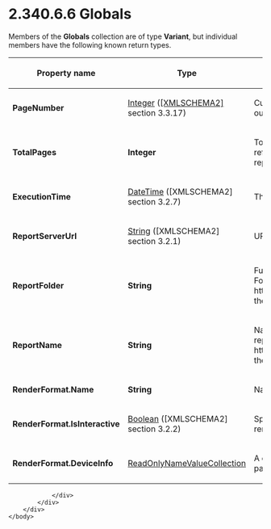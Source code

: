 <html dir="LTR" xmlns:mshelp="http://msdn.microsoft.com/mshelp" xmlns:ddue="http://ddue.schemas.microsoft.com/authoring/2003/5" xmlns:xlink="http://www.w3.org/1999/xlink" xmlns:tool="http://www.microsoft.com/tooltip">
    <head>
        <meta http-equiv="Content-Type" content="text/html; CHARSET=utf-8"></meta>
        <meta name="save" content="history"></meta>
        <title>2.340.6.6 Globals</title>
        <xml>
            <mshelp:toctitle title="2.340.6.6 Globals"></mshelp:toctitle>
            <mshelp:rltitle title="[MS-RDL]: Globals"></mshelp:rltitle>
            <mshelp:keyword index="A" term="381824cf-4274-444d-a63e-d2d6a7527f68"></mshelp:keyword>
            <mshelp:attr name="DCSext.ContentType" value="open specification"></mshelp:attr>
            <mshelp:attr name="AssetID" value="381824cf-4274-444d-a63e-d2d6a7527f68"></mshelp:attr>
            <mshelp:attr name="TopicType" value="kbRef"></mshelp:attr>
            <mshelp:attr name="DCSext.Title" value="[MS-RDL]: Globals" />
        </xml>
    </head>
    <body>
        <div id="header">
            <h1 class="heading">2.340.6.6 Globals</h1>
        </div>
        <div id="mainSection">
            <div id="mainBody">
                <div id="allHistory" class="saveHistory"></div>
                <div id="sectionSection0" class="section" name="collapseableSection">
                    

<p>Members of the <b>Globals</b> collection are of type <b>Variant</b>,
but individual members have the following known return types.</p>

<table>
 <thead>
  <tr>
   <th>
   <p>Property name</p>
   </th>
   <th>
   <p>Type</p>
   </th>
   <th>
   <p>Specification</p>
   </th>
  </tr>
 </thead>
 <tr>
  <td>
  <p><b>PageNumber</b></p>
  </td>
  <td>
  <p><a href="176fbb59-c3e2-430c-b1bb-37fd15df813e.md">Integer</a>
  (<a href="https://go.microsoft.com/fwlink/?LinkId=90610">[XMLSCHEMA2]</a>
  section 3.3.17)</p>
  </td>
  <td>
  <p>Current page number. The member MUST NOT be referenced
  outside of the page header or page footer of the report.</p>
  </td>
 </tr>
 <tr>
  <td>
  <p><b>TotalPages</b></p>
  </td>
  <td>
  <p><b>Integer</b></p>
  </td>
  <td>
  <p>Total number of pages in the report. The member MUST
  NOT be referenced outside of the page header or page footer of the report.</p>
  </td>
 </tr>
 <tr>
  <td>
  <p><b>ExecutionTime</b></p>
  </td>
  <td>
  <p><a href="d3b6da93-3935-4a28-8521-268d6f7f9a9d.md">DateTime</a>
  ([XMLSCHEMA2] section 3.2.7)</p>
  </td>
  <td>
  <p>The date and time at which the report began executing.</p>
  </td>
 </tr>
 <tr>
  <td>
  <p><b>ReportServerUrl</b></p>
  </td>
  <td>
  <p><a href="1ed81ef3-a683-45e3-aaad-bd2bbe71bc3d.md">String</a>
  ([XMLSCHEMA2] section 3.2.1)</p>
  </td>
  <td>
  <p>URL to the report server, such as
  http://reportserver/reports.</p>
  </td>
 </tr>
 <tr>
  <td>
  <p><b>ReportFolder</b></p>
  </td>
  <td>
  <p><b>String</b></p>
  </td>
  <td>
  <p>Full path on the report server to the folder
  containing the report. For example, for the report
  http://reportserver/reports/salesreports/budgeting/currentbudget, the <b>ReportFolder</b>
  is /salesreports/budgeting.</p>
  </td>
 </tr>
 <tr>
  <td>
  <p><b>ReportName</b></p>
  </td>
  <td>
  <p><b>String</b></p>
  </td>
  <td>
  <p>Name of the report in the report catalog. For example,
  for the report
  http://reportserver/reports/salesreports/budgeting/currentbudget, the <b>ReportName</b>
  is &quot;currentbudget&quot;.</p>
  </td>
 </tr>
 <tr>
  <td>
  <p><b>RenderFormat.Name</b></p>
  </td>
  <td>
  <p><b>String</b></p>
  </td>
  <td>
  <p>Name of the renderer.<a id="Appendix_A_Target_191"></a><a href="1fe5fd87-2de5-4b2c-b762-5a4fd1373621.md#Appendix_A_191" aria-label="Product behavior note 191">&lt;191&gt;</a></p>
  </td>
 </tr>
 <tr>
  <td>
  <p><b>RenderFormat.IsInteractive</b></p>
  </td>
  <td>
  <p><a href="4802fa14-3619-43fa-9898-3acab160a24c.md">Boolean</a>
  ([XMLSCHEMA2] section 3.2.2)</p>
  </td>
  <td>
  <p>Specifies whether the current user request is for an
  interactive rendering format.</p>
  </td>
 </tr>
 <tr>
  <td>
  <p><b>RenderFormat.DeviceInfo</b></p>
  </td>
  <td>
  <p><a href="57adb050-131f-4df5-ad41-27d0cb438104.md">ReadOnlyNameValueCollection</a></p>
  </td>
  <td>
  <p>A collection that holds the keys and values of the <a href="b2482b3f-74ab-4ca8-a9e5-c07955011743.md#gt_6556f00b-c41e-4b9c-af3e-65114dfa431e">deviceinfo</a> parameters of
  the current rendering request.<a id="Appendix_A_Target_192"></a><a href="1fe5fd87-2de5-4b2c-b762-5a4fd1373621.md#Appendix_A_192" aria-label="Product behavior note 192">&lt;192&gt;</a></p>
  </td>
 </tr>
</table>

<p> </p>


                </div>
            </div>
        </div>
    </body>
</html>